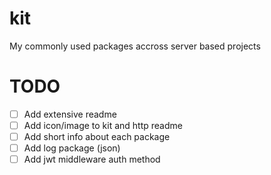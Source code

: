 # kit
My commonly used packages accross server based projects


# TODO 
- [ ] Add extensive readme 
- [ ] Add icon/image to kit and http readme
- [ ] Add short info about each package
- [ ] Add log package (json)
- [ ] Add jwt middleware auth method